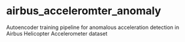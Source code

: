 # airbus_acceleromter_anomaly
Autoencoder training pipeline for anomalous acceleration detection in Airbus Helicopter Accelerometer dataset
